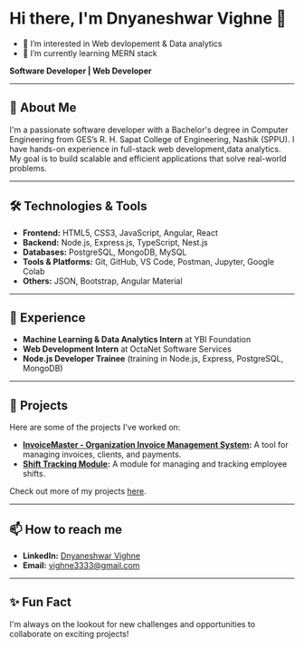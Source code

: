 
# Hi there, I'm Dnyaneshwar Vighne 👋
- 👀 I’m interested in Web devlopement & Data analytics
- 🌱 I’m currently learning MERN stack

**Software Developer | Web Developer**

---

## 🚀 About Me

I'm a passionate software developer with a Bachelor's degree in Computer Engineering from GES’s R. H. Sapat College of Engineering, Nashik (SPPU). I have hands-on experience in full-stack web development,data analytics. My goal is to build scalable and efficient applications that solve real-world problems.

---

## 🛠️ Technologies & Tools

- **Frontend:** HTML5, CSS3, JavaScript, Angular, React
- **Backend:** Node.js, Express.js, TypeScript, Nest.js
- **Databases:** PostgreSQL, MongoDB, MySQL
- **Tools & Platforms:** Git, GitHub, VS Code, Postman, Jupyter, Google Colab
- **Others:** JSON, Bootstrap, Angular Material

---

## 💼 Experience

- **Machine Learning & Data Analytics Intern** at YBI Foundation
- **Web Development Intern** at OctaNet Software Services
- **Node.js Developer Trainee** (training in Node.js, Express, PostgreSQL, MongoDB)

---

## 📝 Projects

Here are some of the projects I've worked on:
- **[InvoiceMaster - Organization Invoice Management System](https://github.com/dnyaneshwar33/InvoiceMaster):** A tool for managing invoices, clients, and payments.
- **[Shift Tracking Module](https://github.com/dnyaneshwar33/Shift-Tracking-Module):** A module for managing and tracking employee shifts.

Check out more of my projects [here](https://github.com/dnyaneshwar33?tab=repositories).

---

## 📫 How to reach me

- **LinkedIn:** [Dnyaneshwar Vighne](https://www.linkedin.com/in/dnyaneshwar-vighne/)
- **Email:** vighne3333@gmail.com

---

## ✨ Fun Fact

I'm always on the lookout for new challenges and opportunities to collaborate on exciting projects!



<!---
dnyaneshwar33/dnyaneshwar33 is a ✨ special ✨ repository because its `README.md` (this file) appears on your GitHub profile.
You can click the Preview link to take a look at your changes.
--->

